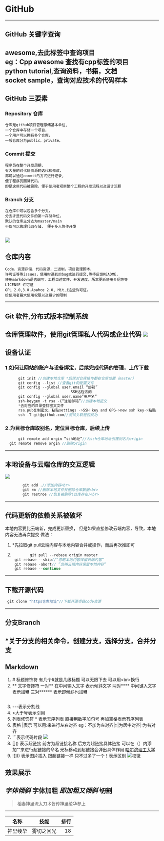 # GitHub

---
## GitHub 关键字查询  
   awesome,去此标签中查询项目<br>
   eg：Cpp awesome 查找有cpp标签的项目<br>
   python tutorial,查询资料，书籍，文档<br>
   socket sample，查询对应技术的代码样本<br>
---
## GitHub 三要素
### Repository 仓库
    仓库是github项目管理存储基本单位,
    一个仓库中存储一个项目，
    一个用户可以拥有多个仓库，
    一般仓库分为public，private。
### Commit 提交
    程序员在整个开发周期，
    有大量的对代码资源的选代和修改，
    都可以通过commit的方式进行记录,
    便于程序员回溯代码，
    即是这些代码被删除，便于使用者观察整个工程的开发流程以及设计流程  
### Branch 分支
    在仓库中可以包含多个分支，
    分支才是代码文件的第一存储单位，
    默认的仓库主分支为master/main
    不仅可以管理代码存储， 便于多人协作开发
![](https://picture.gptkong.com/20240607/22324e0689b0db43f8810f84f4e7f1a175.jpg)
---
## 仓库内容
    Code，资源存储，代码资源，二进制，项目管理脚本，
    许可证等等issues，使用时遇到的bug或进行提交,等待反馈README，
    使用markdown语吉编写，工程自述文件，开发进度，版本更新使用介绍等等
    LICENSE 许可证
    GPL 2.0,3.0.Apahce 2.0, Mit,i这些许可证，
    给使用者最大使用权限以及最少的限制
---
## Git 软件,分布式版本控制系统
   仓库管理软件，使用git管理私人代码或企业代码
![](https://picture.gptkong.com/20240607/22479663c471b049e2a8aff9caf1327cb8.jpg)
---
## 设备认证
### 1.如何让网站的账户与设备绑定，后续完成代码的管理，上传下载

  ```c
        git init //创建本地仓库 *后续对仓库操作都在仓库位置（master）
	    git config --list //查看git的配置文件
	    git config --global user.email “邮箱”
        						SSH远程访问
        git config --global user.name”用户名”
        ssh-keygen -t rsa -C“注册邮箱”//创建本地密文
        *去对应的目录查找密文文件
        rsa.pub复制密文，粘贴settings ->SSH key and GPG->new ssh key->粘贴
        ssh -T git@github.com//测试关联是否成功

  ```
### 2.为目标仓库取别名，定位目标仓库，后续上传
  ```c
    	git remote add orgin “ssh地址”//为ssh仓库地址创建别名为origin
	git remote remove orgin //删除origin
  ```
---
##  本地设备与云端仓库的交互逻辑
![](https://picture.gptkong.com/20240607/2313c5c4a63d6d4ef0b3541b004a8f7dbb.png)
```c
        git add .//添加内容<br>
        git rm //删除本地文件并删除仓库数据<br>
        git restroe //恢复被删除(仓库存在)<br>
```
---

## 代码更新的依赖关系被破坏
   本地内容要比云端新，完成更新替换，
   但是如果直接修改云端内容，导致，本地内容无法再次提交
   做法：
1. \*先拉取git pull云端内容与本地内容合并或操作，而后再次推即可
2. ```c
           git pull --rebase origin master  
   	git rebase --skip//”忽略本地内容保留云端内容”  
   	git rebase -abort// ”忽略云端内容保留本地内容”  
   	git rebase --continue  
   ```
---
## 下载开源代码
   ```c
   	git clone "https仓库地址"//下载开源项目code资源
   ```
---
## 分支Branch
\*关于分支的相关命令，创建分支，选择分支，合并分支
---
## Markdown 
1.  \# 标题修饰符
  有几个#就是几级标题 可以无限下去
  可以用\<br\>换行
2. \*\* 文字修饰符
   一对** 在中间输入文字 表示倾斜文字
   两对**** 中间键入文字 表示加粗
   三对****** 表示即倾斜也加粗
   ~~~~表示切割线  

3. ---表示分割线
4. \>大于号表示引用
5. 列表修饰符 \*
   表示无序列表
   直接用数字加句号 再加空格表示有序列表
6. 表格
   \|表示 可以用:来进行左右对齐
   eg：不加为左对齐|::|为居中对齐|:为右对齐
7. \`\`\`表示代码片段
![](https://picture.gptkong.com/20240607/2345a0bb9ff8ce4479a85285d04d055d2f.png)
8. \[\]\(\) 表示超链接
   前方为超链接名称 后方为超链接具体链接 可以在（）内添加“”来进行超链接的命名 光标移动到超链接会弹出具体作用
[哈尔滨理工大学](http://www.hrbust.edu.cn "全中国最好的大学")
9. \!\[\]\(\) 表示图片插入
   跟超链接一样 只不过多了一个！表示区别
![校徽](https://picture.gptkong.com/20240607/2352d1472fe4f7496fb0274e72433fe424.png)
## 效果展示
*字体倾斜*
**字体加粗**
***即加粗又倾斜***
~~切割~~
---
>稻妻神里流太刀术皆传神里绫华参上
---
名称|技能|排行
--|:--:|--:
神里绫华|雾切之回光|18

